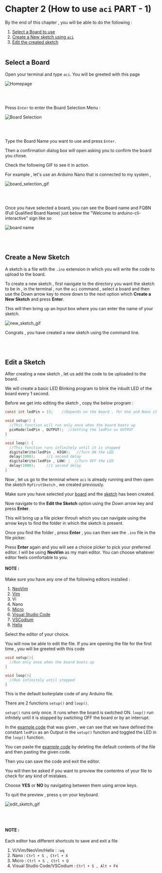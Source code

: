 # Chapter 2 (How to use `aci` PART - 1)

By the end of this chapter , you will be able to do the following :

1. [Select a Board to use](#select-a-board)
2. [Create a New sketch using `aci`](#create-a-new-sketch)
3. [Edit the created sketch](#edit-a-sketch)
<br><br>
## Select a Board 

Open your terminal and type `aci`. 
You will be greeted with this page 

![Homepage](images/homepage.png)

<br><br>

Press `Enter` to enter the Board Selection Menu : 

![Board Selection](images/board_selection.png)

<br><br>

Type the Board Name you want to use and press `Enter`. 

Then a confirmation dialog box will open asking you to confirm the board you chose. 

Check the following GIF to see it in action. 

For example , let's use an Arduino Nano that is connected to my system , 

![board_selection_gif](images/recordings/board_selection.gif)

<br><br>

Once you have selected a board, you can see the Board name and FQBN (Full Qualified Board Name) just
below the "Welcome to arduino-cli-interactive" sign like so 

![board name](images/board_name.png)

<br><br>
## Create a New Sketch 

A sketch is a file with the `.ino` extension in which you will write the code to upload
to the board. 

To create a new sketch , first navigate to the directory you want the sketch to be in , in the terminal , run the `aci` command , select a board and then use the 
Down arrow key to move down to the next option which **Create a New Sketch** and press **Enter**. 

This will then bring up an Input box where you can enter the name of your sketch. 

![new_sketch_gif](images/recordings/new_sketch.gif)

Congrats , you have created a new sketch using the command line. 

<br><br>
## Edit a Sketch 

After creating a new sketch , let us add the code to be uploaded to the board. 

We will create a basic LED Blinking program to blink the inbuilt LED of the board every 1 second. 

Before we get into editing the sketch , copy the below program :

```c 
const int ledPin = 13;    //Depends on the board , for Uno and Nano it is pin 13

void setup() {
  //This function will run only once when the board boots up 
  pinMode(ledPin , OUTPUT);  //Setting the ledPin as OUTPUT
}

void loop() {
  //This function runs infinitely until it is stopped
  digitalWrite(ledPin , HIGH);   //Turn ON the LED
  delay(1000);     //1 second delay
  digitalWrite(ledPin , LOW) ;  //Turn OFF the LED 
  delay(1000);     //1 second delay
}
```

Now , let us go to the terminal where `aci` is already running and then open the sketch `MyFirstSketch` , 
we created previously. 

Make sure you have selected your [board](#select-a-board) and the [sketch](#create-a-new-sketch) 
has been created.

Now navigate to the **Edit the Sketch** option using the Down arrow key and press **Enter**. 

This will bring up a file picker throuh which you can navigate using the arrow keys to find the folder
in which the sketch is present. 

Once you find the folder , press **Enter** , you can then see the `.ino` file in the file picker. 

Press **Enter** again and you will see a choice picker to pick your preferred editor. I will be using
**NeoVim** as my main editor. You can choose whatever editor feels comfortable to you. 

#### **__NOTE__** :
Make sure you have any one of the following editors installed : 

1. [NeoVim](./chapter_1.md#neovim)
2. [Vim](./chapter_1.md#vim)
3. Vi
4. Nano  
5. [Micro](./chapter_1.md#micro)
6. [Visual Studio Code](./chapter_1.md#vscode)
7. [VSCodium](./chapter_1.md#vscodium)
8. [Helix](./chapter_1.md#hx)

Select the editor of your choice. 

You will now be able to edit the file. 
If you are opening the file for the first time , you will be greeted with this code 

```c
void setup(){
  //Run only once when the board boots up
}

void loop(){
  //Run infinitely until stopped
}
```

This is the default boilerplate code of any Arduino file. 

There are 2 functions `setup()` and `loop()`. 

`setup()` runs only once. It runs when the board is switched ON.
`loop()` run infnitely until it is stopped by switching OFF the board or by an interrupt. 

In the [example code](#edit-a-sketch) that was given , we can see that we have defined the constant
`ledPin` as an Output in the `setup()` function and toggled the LED in the `loop()` function.

You can paste the [example code](#edit-a-sketch) by deleting the default contents of the file and then 
pasting the given code. 

Then you can save the code and exit the editor.

You will then be asked if you want to preview the contentns of your file to check for any kind of mistakes. 

Choose **YES** or **NO** by navigating between them using arrow keys. 

To quit the preview , press `q` on your keyboard. 

![edit_sketch_gif](images/recordings/edit_sketch.gif)

<br><br>
#### **__NOTE__** :

Each editor has different shortcuts to save and exit a file 

1. Vi/Vim/NeoVim/Helix : `:wq`
2. Nano : `Ctrl + S , Ctrl + X`
3. Micro : `Ctrl + S , Ctrl + Q`
4. Visual Studio Code/VSCodium : `Ctrl + S , Alt + F4`


